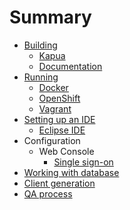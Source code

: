 # Summary

* [Building](building.md)
  * [Kapua](building.md#kapua)
  * [Documentation](building.md#documentation)
* [Running](running.md)
  * [Docker](running.md#docker-containers)
  * [OpenShift](running.md#openshift)
  * [Vagrant](running.md#vagrant)
* [Setting up an IDE](ide.md)
  * [Eclipse IDE](ide.md#eclipse)
* Configuration
  * Web Console
    * [Single sign-on](sso.md)
* [Working with database](database.md)
* [Client generation](client.md)
* [QA process](qa.md)

